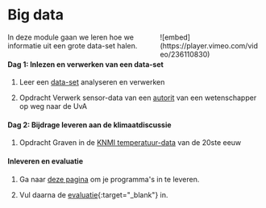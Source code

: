 # Big data

<div style="width: 40%; float:right; margin-left: 2em;">
![embed](https://player.vimeo.com/video/236110830)
</div>

In deze module gaan we leren hoe we informatie uit een grote data-set halen. 

#### Dag 1: Inlezen en verwerken van een data-set 

1. Leer een [data-set](/python/files) analyseren en verwerken

2. <span class="label label-primary">Opdracht</span> Verwerk sensor-data van een  [autorit](/big-data/dataverwerken) van een wetenschapper op weg naar de UvA

#### Dag 2: Bijdrage leveren aan de klimaatdiscussie

1. <span class="label label-primary">Opdracht</span> Graven in de [KNMI temperatuur-data](/big-data/klimaatdiscussie) van de 20ste eeuw

#### Inleveren en evaluatie

1. Ga naar [deze pagina](/big-data/submit) om je programma's in te leveren.

2. Vul daarna de [evaluatie](){:target="_blank"} in.
